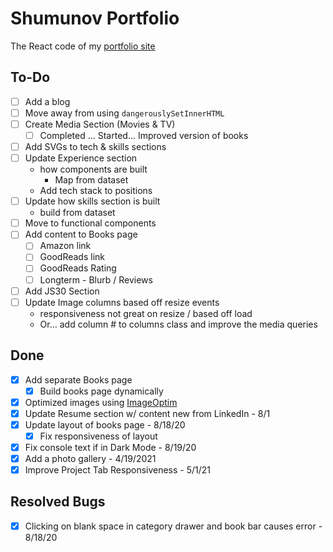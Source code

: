 # Shumunov Portfolio

The React code of my [portfolio site](ShugKnight24.github.io)

## To-Do
- [ ] Add a blog
- [ ] Move away from using `dangerouslySetInnerHTML`
- [ ] Create Media Section (Movies & TV)
  - [ ] Completed ... Started... Improved version of books
- [ ] Add SVGs to tech & skills sections
- [ ] Update Experience section
  - how components are built
    - Map from dataset
  - Add tech stack to positions
- [ ] Update how skills section is built
  - build from dataset
- [ ] Move to functional components
- [ ] Add content to Books page
  - [ ] Amazon link
  - [ ] GoodReads link
  - [ ] GoodReads Rating
  - [ ] Longterm - Blurb / Reviews 
- [ ] Add JS30 Section
- [ ] Update Image columns based off resize events
  - responsiveness not great on resize / based off load
  - Or... add column # to columns class and improve the media queries

## Done
- [X] Add separate Books page
  - [X] Build books page dynamically
- [X] Optimized images using [ImageOptim](https://imageoptim.com/)
- [X] Update Resume section w/ content new from LinkedIn - 8/1
- [X] Update layout of books page - 8/18/20
  - [X] Fix responsiveness of layout
- [X] Fix console text if in Dark Mode - 8/19/20
- [X] Add a photo gallery - 4/19/2021
- [X] Improve Project Tab Responsiveness - 5/1/21

## Resolved Bugs
- [X] Clicking on blank space in category drawer and book bar causes error - 8/18/20
